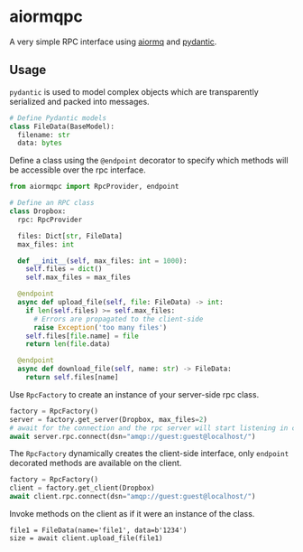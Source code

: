 # aiormqpc

A very simple RPC interface using [aiormq](https://github.com/mosquito/aiormq)
and [pydantic](https://github.com/samuelcolvin/pydantic).

## Usage

`pydantic` is used to model complex objects which are transparently serialized
and packed into messages.

```python
# Define Pydantic models
class FileData(BaseModel):
  filename: str
  data: bytes
```

Define a class using the `@endpoint` decorator to specify which methods will be
accessible over the rpc interface.

```python
from aiormqpc import RpcProvider, endpoint

# Define an RPC class
class Dropbox:
  rpc: RpcProvider

  files: Dict[str, FileData]
  max_files: int

  def __init__(self, max_files: int = 1000):
    self.files = dict()
    self.max_files = max_files

  @endpoint
  async def upload_file(self, file: FileData) -> int:
    if len(self.files) >= self.max_files:
      # Errors are propagated to the client-side
      raise Exception('too many files')
    self.files[file.name] = file
    return len(file.data)

  @endpoint
  async def download_file(self, name: str) -> FileData:
    return self.files[name]
```

Use `RpcFactory` to create an instance of your server-side rpc class.

```python
factory = RpcFactory()
server = factory.get_server(Dropbox, max_files=2)
# await for the connection and the rpc server will start listening in current event loop
await server.rpc.connect(dsn="amqp://guest:guest@localhost/")
```

The `RpcFactory` dynamically creates the client-side interface, only `endpoint`
decorated methods are available on the client.

```python
factory = RpcFactory()
client = factory.get_client(Dropbox)
await client.rpc.connect(dsn="amqp://guest:guest@localhost/")
```

Invoke methods on the client as if it were an instance of the class.

```
file1 = FileData(name='file1', data=b'1234')
size = await client.upload_file(file1)
```
